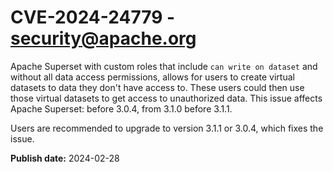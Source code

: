 # CVE-2024-24779 - security@apache.org

Apache Superset with custom roles that include `can write on dataset` and without all data access permissions, allows for users to create virtual datasets to data they don't have access to. These users could then use those virtual datasets to get access to unauthorized data.
This issue affects Apache Superset: before 3.0.4, from 3.1.0 before 3.1.1.

Users are recommended to upgrade to version 3.1.1 or 3.0.4, which fixes the issue.



**Publish date:** 2024-02-28
